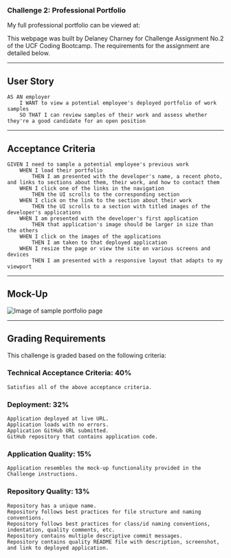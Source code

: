 ### Challenge 2: Professional Portfolio

<!--
**dcharney/dcharney** is a ✨ _special_ ✨ repository because its `README.md` (this file) appears on your GitHub profile.
-->
My full professional portfolio can be viewed at: 

This webpage was built by Delaney Charney for Challenge Assignment No.2 of the UCF Coding Bootcamp. The requirements for the assignment are detailed below.

---

## User Story

    AS AN employer
        I WANT to view a potential employee's deployed portfolio of work samples
        SO THAT I can review samples of their work and assess whether they're a good candidate for an open position

---

## Acceptance Criteria

    GIVEN I need to sample a potential employee's previous work
        WHEN I load their portfolio
            THEN I am presented with the developer's name, a recent photo, and links to sections about them, their work, and how to contact them
        WHEN I click one of the links in the navigation
            THEN the UI scrolls to the corresponding section
        WHEN I click on the link to the section about their work
            THEN the UI scrolls to a section with titled images of the developer's applications
        WHEN I am presented with the developer's first application
            THEN that application's image should be larger in size than the others
        WHEN I click on the images of the applications
            THEN I am taken to that deployed application
        WHEN I resize the page or view the site on various screens and devices
            THEN I am presented with a responsive layout that adapts to my viewport

---

## Mock-Up

![Image of sample portfolio page](https://courses.bootcampspot.com/courses/306/files/261047/download)

---

## Grading Requirements

This challenge is graded based on the following criteria:

### Technical Acceptance Criteria: 40%
    Satisfies all of the above acceptance criteria.

### Deployment: 32%
    Application deployed at live URL.
    Application loads with no errors.
    Application GitHub URL submitted.
    GitHub repository that contains application code.

### Application Quality: 15%
    Application resembles the mock-up functionality provided in the Challenge instructions.

### Repository Quality: 13%
    Repository has a unique name.
    Repository follows best practices for file structure and naming conventions.
    Repository follows best practices for class/id naming conventions, indentation, quality comments, etc.
    Repository contains multiple descriptive commit messages.
    Repository contains quality README file with description, screenshot, and link to deployed application.